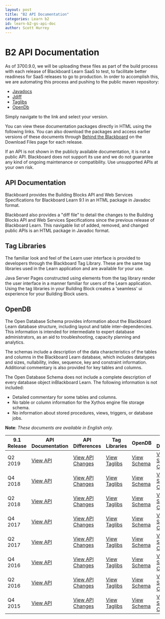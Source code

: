 ```yaml
---
layout: post
title: "B2 API Documentation" 
categories: Learn b2
id: learn-b2-gs-api-doc
author: Scott Hurrey
---
```


# B2 API Documentation

As of 3700.9.0, we will be uploading these files as part of the build process
with each release of Blackboard Learn SaaS to test, to facilitate better
readiness for SaaS releases to go to production. In order to accomplish this,
we are automating this process and pushing to the public maven repository:

  * [Javadocs](https://bbprepo.blackboard.com/content/repositories/public/bbdn/javadocs/)
  * [Jdiff](https://bbprepo.blackboard.com/content/repositories/public/bbdn/jdiff/)
  * [Taglibs](https://bbprepo.blackboard.com/content/repositories/public/bbdn/taglibs/)
  * [OpenDb](https://bbprepo.blackboard.com/content/repositories/public/bbdn/schema/)

Simply navigate to the link and select your version.

You can view these documentation packages directly in HTML using the following
links. You can also download the packages and access earlier versions of these
documents through [Behind the
Blackboard](https:///blackboard.secure.force.com/) on the Download
Files page for each release.

If an API is not shown in the publicly available documentation, it is not a
public API. Blackboard does not support its use and we do not guarantee any
kind of ongoing maintenance or compatibility. Use unsupported APIs at your own
risk.

## API Documentation

Blackboard provides the Building Blocks API and Web Services Specifications
for Blackboard Learn 9.1 in an HTML package in Javadoc format.

Blackboard also provides a "diff file" to detail the changes to the Building
Blocks API and Web Services Specifications since the previous release of
Blackboard Learn. This navigable list of added, removed, and changed public
APIs is an HTML package in Javadoc format.

## Tag Libraries

The familiar look and feel of the Learn user interface is provided to
developers through the Blackboard Tag Library. These are the same tag
libraries used in the Learn application and are available for your use.

Java Server Pages constructed using elements from the tag library render the
user interface in a manner familiar for users of the Learn application. Using
the tag libraries in your Building Block creates a 'seamless' ui experience
for your Building Block users.

## OpenDB

The Open Database Schema provides information about the Blackboard Learn
database structure, including layout and table inter-dependencies. This
information is intended for intermediate to expert database administrators, as
an aid to troubleshooting, capacity planning and analytics.

The schemas include a description of the data characteristics of the tables
and columns in the Blackboard Learn database, which includes datatypes and
sizes, nullability, index, sequence, key and constraint information.
Additional commentary is also provided for key tables and columns.

The Open Database Schema does not include a complete description of every
database object inBlackboard Learn. The following information is not included:

  * Detailed commentary for some tables and columns.
  * No table or column information for the Xythos engine file storage schema.
  * No information about stored procedures, views, triggers, or database jobs.

**Note**: _These documents are available in English only._

9.1 Release | API Documentation| API Differences | Tag Libraries | OpenDB | OpenDB Differences
---|---|---|---|---|---
Q2 2019 | [View API](https://library.blackboard.com/ref/09437c98-d952-421f-81d4-b5a1c9f89c9b/index.htm) | [View API Changes](https://library.blackboard.com/ref/y65c3b9e-c472-4826-8fd2-195075c37ff9/index.htm) | [View Taglibs](https://library.blackboard.com/ref/f2b33f1e-98e0-4971-84e4-75594a6040aa/index.htm) | [View Schema](https://library.blackboard.com/ref/6d327177-0ef6-455d-86cd-c186e8072a6a/index.htm) | [View Schema Changes](https://library.blackboard.com/d/%3F1485ef2d-b562-462f-a2dc-6d1cefd97c49)
Q4 2018 | [View API](https://library.blackboard.com/ref/15075edc-3eb9-41d6-a6cb-3d458b5ce911/index.htm) | [View API Changes](https://library.blackboard.com/ref/449c612-a9bf-4ffe-8852-759d39ab513a/index.htm) | [View Taglibs](https://library.blackboard.com/d/%3Fafdffb64-2cac-4be1-90e4-d0cc689e5cab) | [View Schema](https://library.blackboard.com/ref/131b1542-9787-4925-91fd-3d680b9239ef/index.htm) | [View Schema Changes](https://library.blackboard.com/d/%3Fb376cca5-0aa1-4671-bdf8-439cf0310234)
Q2 2018 | [View API](https://library.blackboard.com/d/%3Fafae3973-a6ad-4c93-b774-072ea66f4acf) | [View API Changes](https://library.blackboard.com/d/%3F811d9a38-a015-4fde-b55e-d56b54b9bb50) | [View Taglibs](https://library.blackboard.com/d/%3F3568f4bb-7b95-44e7-aa33-40088b6e40c8) | [View Schema](https://library.blackboard.com/ref/21b2b960-4389-46fb-95c7-b328a911a10a) | [View Schema Changes](https://library.blackboard.com/d/%3F25a87d84-2b36-4c96-b480-748304e5b32d)
Q4 2017 | [View API](https://library.blackboard.com/ref/e298c16a-936a-4af6-ad2f-65ab8221dcb5) | [View API Changes](https://library.blackboard.com/ref/6857f214-7d38-4a81-b266-057d0a7f56b5) | [View Taglibs](https://library.blackboard.com/ref/c1cec285-55a0-4be4-a587-dd5f4ca4c37c) | [View Schema](https://library.blackboard.com/d/%3F71047b43-8053-4231-9a09-46ab68abeecb) | [View Schema Changes](https://library.blackboard.com/d/%3F35d204a4-c93f-41b7-b20c-fb1b2c97f1c5)
Q2 2017 | [View API](https://library.blackboard.com/ref/51f820b3-25a9-459b-b6bd-2a4fe6aedd8f/index.htm) | [View API Changes](https://library.blackboard.com/d/%3Fd1b8d3de-20fc-4e06-a4c0-f561651cdd4f) | [View Taglibs](https://library.blackboard.com/d/%3F5e058282-b48c-462c-a99b-63050c201f35) | [View Schema](https://library.blackboard.com/d/%3F6e77844c-183a-4bce-b229-72961fe03e31) | [View Schema Changes](https://help.blackboard.com/sites/default/files/documents/2017-06/Open_Database_Schema_Changes_Between_Learn_9.1_Q2_2017_and_Q4_2016_PDF.pdf)
Q4 2016 | [View API](https://library.blackboard.com/d/%3F78e2d337-a6b3-4483-98b0-ac2a491f1135) | [View API Changes](https://library.blackboard.com/d/%3F21756462-9964-4341-bb9a-92a3f6d1e666) | [View Taglibs](https://library.blackboard.com/d/%3F2af249ea-1073-4c77-97ea-90d14c80f2a5) | [View Schema](https://library.blackboard.com/d/%3Fb292c30f-4e6d-4211-8a2c-f28a12bfd3fd) | [View Schema Changes](https://library.blackboard.com/d/%3F787fa359-e8da-434c-aa1a-0a22e85a975b)
Q2 2016 | [View API](https://library.blackboard.com/ref/16ce28ed-bbca-4c63-8a85-8427e135a710/index.htm) | [View API Changes](https://library.blackboard.com/ref/a01f4394-da90-4624-8e61-0f9f2de7d933%2Findex.htm) | [View Taglibs](https://library.blackboard.com/ref/ece618d2-a7c2-488d-a816-c5a92ff09cd6/index.htm) | [View Schema](https://library.blackboard.com/ref/a8859dd1-b28a-40e0-9aa4-763cf0d65e04/index.htm) | [View Schema Changes](https://library.blackboard.com/d/%3F568ab32e-1995-4926-984c-21bf207e3d95)
Q4 2015 | [View API](https://library.blackboard.com/ref/564b246f-4b44-4e85-881e-3731b8a3fe45/index.html) | [View API Changes](https://library.blackboard.com/ref/62ff4d8c-ade4-49aa-ac79-61ba8da42a62/changes.html) | [View Taglibs](https://library.blackboard.com/ref/8ff5b468-6512-46a3-bc0b-2309de00b802/index.html) | [View Schema](https://library.blackboard.com/ref/589ebf8f-b007-425d-91ec-27d53e40fde4/index.html) | [View Schema Changes](https://library.blackboard.com/d/%3F1b3d9189-f935-4a04-bee8-f6628e454571)